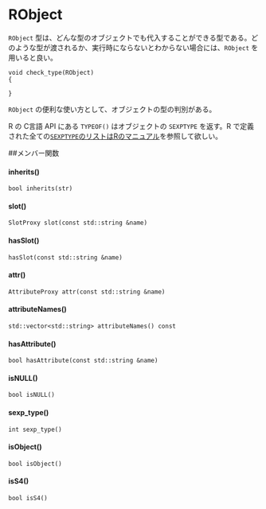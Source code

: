 # RObject

`RObject` 型は、どんな型のオブジェクトでも代入することができる型である。どのような型が渡されるか、実行時にならないとわからない場合には、`RObject` を用いると良い。

```
void check_type(RObject)
{

}

```

`RObject` の便利な使い方として、オブジェクトの型の判別がある。



R の C言語 API にある `TYPEOF()` はオブジェクトの `SEXPTYPE` を返す。R で定義された全ての[`SEXPTYPE`のリストはRのマニュアル](https://cran.r-project.org/doc/manuals/r-release/R-ints.html#SEXPTYPEs)を参照して欲しい。





##メンバー関数

#### inherits()
```
bool inherits(str)
```
#### slot()

```
SlotProxy slot(const std::string &name)
```

#### hasSlot()

```
hasSlot(const std::string &name)
```

#### attr()

```
AttributeProxy attr(const std::string &name)
```

#### attributeNames()
```
std::vector<std::string> attributeNames() const
```

#### hasAttribute()
```
bool hasAttribute(const std::string &name)
```

#### isNULL()
```
bool isNULL()
```

#### sexp_type()

```
int sexp_type()
```

#### isObject()

```
bool isObject() 
```
#### isS4()

```
bool isS4() 
```
